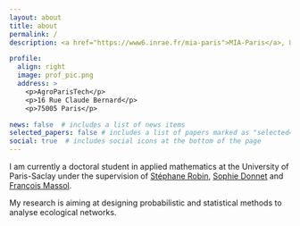 ```yaml
---
layout: about
title: about
permalink: /
description: <a href="https://www6.inrae.fr/mia-paris">MIA-Paris</a>, Université Paris-Saclay, AgroParisTech, INRAE.

profile:
  align: right
  image: prof_pic.png
  address: >
    <p>AgroParisTech</p>
    <p>16 Rue Claude Bernard</p>
    <p>75005 Paris</p>

news: false  # includes a list of news items
selected_papers: false # includes a list of papers marked as "selected={true}"
social: true  # includes social icons at the bottom of the page
---
```


I am currently a doctoral student in applied mathematics at the University of Paris-Saclay under the supervision of [Stéphane Robin](https://www6.inrae.fr/mia-paris/Equipes/Membres/Stephane-Robin), [Sophie Donnet](https://sophiedonnet.github.io) and [François Massol](https://sites.google.com/a/polytechnique.org/francoismassol/home).

My research is aiming at designing probabilistic and statistical methods to analyse ecological networks.